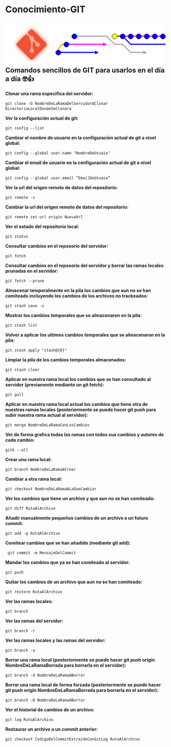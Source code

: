 # Conocimiento-GIT
![Git-Logo](https://github.com/ERTYNEA/Conocimiento-GIT/blob/main/Img/Git-Logo.png)
Comandos sencillos de GIT para usarlos en el día a día 🤓👍
---
**Clonar una rama especifica del servidor:**
```
git clone -b NombreDeLaRamaDelServidorAClonar DirectorioLocalDondeSeClonara
```
**Ver la configuración actual de git:**
```
git config --list
```
**Cambiar el nombre de usuario en la configuración actual de git a nivel global:**
```
git config --global user.name "NombreDeUsuaio"
```
**Cambiar el email de usuario en la configuración actual de git a nivel global:**
```
git config --global user.email “EmailDeUsuaio”
```
**Ver la url del origen remoto de datos del repositorio:**
```
git remote -v
```
**Cambiar la url del origen remoto de datos del repositorio:**
```
git remote set-url origin NuevaUrl
```
**Ver el estado del repositorio local:**
```
git status
```
**Consultar cambios en el reposorio del servidor:**
```
git fetch
```
**Consultar cambios en el reposorio del servidor y borrar las ramas locales prunadas en el servidor:**
```
git fetch --prune
```
**Almacenar temporalmente en la pila los cambios que aun no se han comiteado incluyendo los cambios de los archivos no trackeados:**
```
git stash save -u
```
**Mostrar los cambios temporales que se almacenaron en la pila:**
```
git stash list
```
**Volver a aplicar los ultimos cambios temporales que se almacenaron en la pila:**
```
git stash apply "stash@{0}"
```
**Limpiar la pila de los cambios temporales almacenados:**
```
git stash clear
```
**Aplicar en nuestra rama local los cambios que se han consultado al servidor (previamente mediante un git fetch):**
```
git pull
```
**Aplicar en nuestra rama local actual los cambios que tiene otra de nuestras ramas locales (posteriormente se puede hacer git push para subir nuestra rama actual al servidor):**
```
git merge NombreDeLaRamaConLosCambios
```
**Ver de forma grafica todas las ramas con todos sus cambios y autores de cada cambio:**
```
gitk --all
```
**Crear una rama local:**
```
git branch NombreDeLaRamaACrear
```
**Cambiar a otra rama local:**
```
git checkout NombreDeLaRamaALaQueCambiar
```
**Ver los cambios que tiene un archivo y que aun no se han comiteado:**
```
git diff RutaAlArchivo
```
**Añadir manualmente pequeños cambios de un archivo a un futuro commit:**
```
git add -p RutaAlArchivo
```
**Comitear cambios que se han añadido (mediante git add):**
```
 git commit -m MensajeDelCommit
```
**Mandar los cambios que ya se han comiteado al servidor:**
```
git push
```
**Quitar los cambios de un archivo que aun no se han comiteado:**
```
git restore RutaAlArchivo
```
**Ver las ramas locales:**
```
git branch
```
**Ver las ramas del servidor:**
```
git branch -r
```
**Ver las ramas locales y las ramas del servidor:**
```
git branch -a
```
**Borrar una rama local (posteriormente se puede hacer git push origin NombreDeLaRamaBorrada para borrarla en el servidor):**
```
git branch -d NombreDeLaRamaABorrar
```
**Borrar una rama local de forma forzada (posteriormente se puede hacer git push origin NombreDeLaRamaBorrada para borrarla en el servidor):**
```
git branch -D NombreDeLaRamaABorrar
```
**Ver el historial de cambios de un archivo:**
```
git log RutaAlArchivo
```
**Restaurar un archivo a un commit anterior:**
```
git checkout CodigoDelCommitExtraidoConGitLog RutaAlArchivo
```